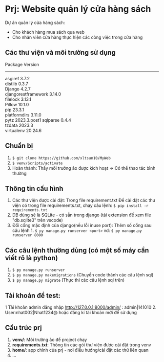 # Prj: Website quản lý cửa hàng sách
Dự án quản lý cửa hàng sách:
+ Cho khách hàng mua sách qua web
+ Cho nhân viên cửa hàng thực hiện các công việc trong cửa hàng

## Các thư viện và môi trường sử dụng
Package             Version
------------------- ------------
asgiref             3.7.2       
distlib             0.3.7       
Django              4.2.7       
djangorestframework 3.14.0      
filelock            3.13.1      
Pillow              10.1.0      
pip                 23.3.1      
platformdirs        3.11.0      
pytz                2023.3.post1
sqlparse            0.4.4       
tzdata              2023.3      
virtualenv          20.24.6     


## Chuẩn bị 
1. ```$ git clone https://github.com/xltsun10/MyWeb```
2. ```$ venv/Scripts/activate```
3. Hoàn thành: Thấy môi trường ảo được kích hoạt => Có thể thao tác bình thường

## Thông tin cấu hình
1. Các thư viện được cài đặt: Trong file requirement.txt
    Để cài đặt các thư viện có trong file requirements.txt, chạy
        câu lệnh: ```$ pip install -r requirements.txt```
2. DB dùng sẽ là SQLite - có sẵn trong django (tải extension để xem file "db.sqlite3" trên vscode)
3. Đổi cổng mặc định của django(nếu lỗi inuse port): Thêm số cổng sau câu lệnh 1.
        ```$ py manage.py runserver <port>```
        vd: ```$ py manage.py runserver 8080```

## Các câu lệnh thường dùng (có một số máy cần viết rõ là python)
1. ```$ py manage.py runserver```
2. ```$ py manage.py makemigrations``` (Chuyển code thành các câu lệnh sql)
3. ```$ py manage.py migrate``` (Thực thi các câu lệnh sql trên)

## Tài khoản để test:
1 Tài khoản admin đăng nhập http://127.0.0.1:8000/admin/ : admin|141010
2. User:nhat002|Nhat1234@ hoặc đăng kí tài khoản mới để sử dụng



## Cấu trúc prj
1. **venv/**: Môi trường ảo để  project chạy
2. **requirements.txt**: Thông tin các gói thư viện được cài đặt trong venv
3. **home/**: app chính của prj - nơi điều hướng/cài đặt các thứ liên quan 
4. ... 

